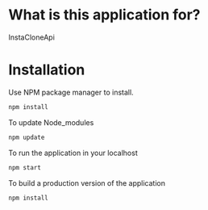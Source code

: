 # What is this application for?

InstaCloneApi

# Installation

Use NPM package manager to install.

```bash
npm install
```

To update Node_modules

```bash
npm update
```

To run the application in your localhost

```bash
npm start
```

To build a production version of the application

```bash
npm install
```